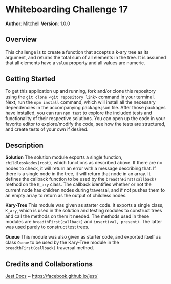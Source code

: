 # Whiteboarding Challenge 17

**Author**: Mitchell
**Version**: 1.0.0

## Overview
This challenge is to create a function that accepts a k-ary tree as its argument, and returns the total sum of all elements in the tree. It is assumed that all elements have a `value` property and all values are numeric.

## Getting Started
To get this application up and running, fork and/or clone this repository using the `git clone <git repository link>` command in your terminal. Next, run the `npm install` command, which will install all the necessary dependencies in the accompanying package.json file. After those packages have installed, you can run `npm test` to explore the included tests and functionality of their respective solutions. You can open up the code in your favorite editor to explore/modify the code, see how the tests are structured, and create tests of your own if desired.

## Description
**Solution**
The solution module exports a single function, `childlessNodes(root)`, which functions as described above. If there are no nodes to check, it will return an error with a message describing that. If there is a single node in the tree, it will return that node in an array. It defines the callback function to be used by the `breadthFirst(callback)` method on the `K_ary` class. The callback identifies whether or not the current node has children nodes during traversal, and if not pushes them to an empty array to return as the output of childless nodes.

**Kary-Tree**
This module was given as starter code. It exports a single class, `K_ary`, which is used in the solution and testing modules to construct trees and call the methods on them it needed. The methods used in these modules are `breadthFirst(callback)` and `insert(val, present)`. The latter was used purely to construct test trees.

**Queue**
This module was also given as starter code, and exported itself as class `Queue` to be used by the Kary-Tree module in the `breadthFirst(callback)` traversal method.

## Credits and Collaborations
[Jest Docs](https://facebook.github.io/jest/) ~ https://facebook.github.io/jest/